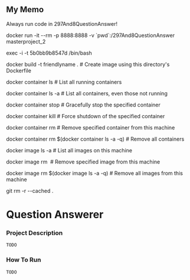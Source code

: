 ## My Memo
Always run code in 297And8QuestionAnswer!

docker run -it --rm -p 8888:8888 -v \`pwd\`:/297And8QuestionAnswer  masterproject_2

exec -i -t 5b0bb9b8547d  /bin/bash

docker build -t friendlyname .  # Create image using this directory's Dockerfile

docker container ls                                # List all running containers

docker container ls -a             # List all containers, even those not running

docker container stop <hash>           # Gracefully stop the specified container

docker container kill <hash>         # Force shutdown of the specified container

docker container rm <hash>        # Remove specified container from this machine

docker container rm $(docker container ls -a -q)         # Remove all containers

docker image ls -a                             # List all images on this machine

docker image rm <image id>            # Remove specified image from this machine

docker image rm $(docker image ls -a -q)   # Remove all images from this machine



git rm -r --cached .

# Question Answerer

### Project Description
```
TODO
```

### How To Run

```
TODO
```
